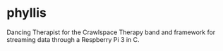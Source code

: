 # phyllis
Dancing Therapist for the Crawlspace Therapy band and framework for streaming data through a Respberry Pi 3 in C.
